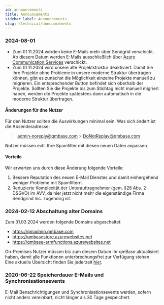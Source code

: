 ```yaml
---
id: announcements
title: Announcements
sidebar_label: Announcements
slug: /technical/announcements
---
```


### 2024-08-01

- Zum 01.11.2024 werden keine E-Mails mehr über Sendgrid verschickt. Ab diesem Datum werden E-Mails ausschließlich über [Azure Communication Services](https://azure.microsoft.com/de-de/products/communication-services/) verschickt.
- Zum 01.11.2024 wird unsere alte Projektstruktur deaktiviert. Damit Sie Ihre Projekte ohne Probleme in unsere moderne Struktur übertragen können, gibt es zunächst die Möglichkeit einzelne Projekte manuell zu migrieren. Ein entsprechender Button befindet sich oberhalb der Projekte.
  Sollten Sie die Projekte bis zum Stichtag nicht manuell migriert haben, werden die Projekte spätestens dann automatisch in die moderne Struktur übertragen.

#### Änderungen für dne Nutzer

Für den Nutzer sollten die Auswirkungen minimal sein. Was sich ändert ist die Absenderadresse:

> admin-noreply@qmbase.com > DoNotReplay@qmbase.com

Nutzer müssen evtl. Ihre Spamfilter mit diesen neuen Daten anpassen.

#### Vorteile

Wir erwarten uns durch diese Änderung folgende Vorteile:

1. Bessere Reputation des neuen E-Mail Dienstes und damit einhergehend weniger Probleme mit Spamfiltern.
2. Reduzierte Komplexität der Unterauftragnehmer (gem. §28 Abs. 2 DSGVO) im AVV, da hier jetzt nicht mehr die eigenständige Firma Sendgrind Inc. zugehörig ist.

### 2024-02-12 Abschaltung alter Domains

Zum 31.03.2024 werden folgende Domains abgeschaltet:

- https://qmadmin.qmbase.com
- https://qmbasestore.azurewebsites.net
- https://qmbase-armfunctions.azurewebsites.net

On-Premises Nutzer müssen bis zum diesem Datum Ihr qmBase aktualisiert haben, damit alle Funktionen unterbrechungsfrei zur Verfügung stehen.
Eine aktuelle Übersicht finden Sie jederzeit [hier](/docs/technical/installation).

### 2020-06-22 Speicherdauer E-Mails und Synchronisationsevents

E-Mail Benachrichtigungen und Synchronisationsevents werden, sofern nicht anders vereinbart, nicht länger als 30 Tage gespeichert.
